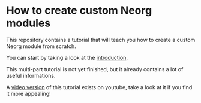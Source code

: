 # How to create custom Neorg modules
This repository contains a tutorial that will teach you how to create a custom Neorg module from scratch.

You can start by taking a look at the [introduction](./introduction.md). 

This multi-part tutorial is not yet finished, but it already contains a lot of useful informations.

A [video version](https://www.youtube.com/playlist?list=PLxpY86LRR3B0rtOBjXAsq1XnsOt4m4owu) of this tutorial exists on youtube, take a look at it if you find it more appealing!
